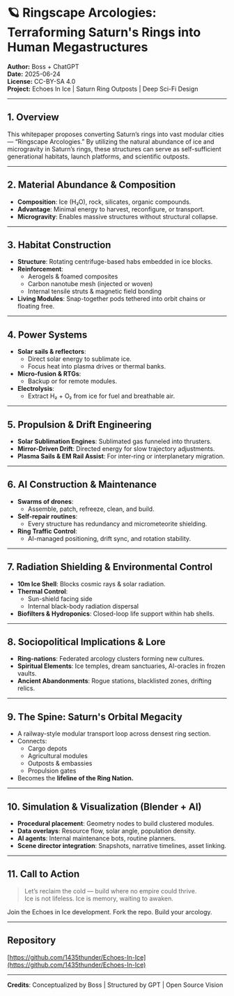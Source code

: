# 🪐 Ringscape Arcologies: Terraforming Saturn's Rings into Human Megastructures

**Author:** Boss + ChatGPT  
**Date:** 2025-06-24  
**License:** CC-BY-SA 4.0  
**Project:** Echoes In Ice | Saturn Ring Outposts | Deep Sci-Fi Design

---

## 1. Overview

This whitepaper proposes converting Saturn’s rings into vast modular cities — “Ringscape Arcologies.” By utilizing the natural abundance of ice and microgravity in Saturn’s rings, these structures can serve as self-sufficient generational habitats, launch platforms, and scientific outposts.

---

## 2. Material Abundance & Composition

- **Composition**: Ice (H₂O), rock, silicates, organic compounds.
- **Advantage**: Minimal energy to harvest, reconfigure, or transport.
- **Microgravity**: Enables massive structures without structural collapse.

---

## 3. Habitat Construction

- **Structure**: Rotating centrifuge-based habs embedded in ice blocks.
- **Reinforcement**:
  - Aerogels & foamed composites
  - Carbon nanotube mesh (injected or woven)
  - Internal tensile struts & magnetic field bonding
- **Living Modules**: Snap-together pods tethered into orbit chains or floating free.

---

## 4. Power Systems

- **Solar sails & reflectors**:
  - Direct solar energy to sublimate ice.
  - Focus heat into plasma drives or thermal banks.
- **Micro-fusion & RTGs**:
  - Backup or for remote modules.
- **Electrolysis**:
  - Extract H₂ + O₂ from ice for fuel and breathable air.

---

## 5. Propulsion & Drift Engineering

- **Solar Sublimation Engines**: Sublimated gas funneled into thrusters.
- **Mirror-Driven Drift**: Directed energy for slow trajectory adjustments.
- **Plasma Sails & EM Rail Assist**: For inter-ring or interplanetary migration.

---

## 6. AI Construction & Maintenance

- **Swarms of drones**:
  - Assemble, patch, refreeze, clean, and build.
- **Self-repair routines**:
  - Every structure has redundancy and micrometeorite shielding.
- **Ring Traffic Control**:
  - AI-managed positioning, drift sync, and rotation stability.

---

## 7. Radiation Shielding & Environmental Control

- **10m Ice Shell**: Blocks cosmic rays & solar radiation.
- **Thermal Control**:
  - Sun-shield facing side
  - Internal black-body radiation dispersal
- **Biofilters & Hydroponics**: Closed-loop life support within hab shells.

---

## 8. Sociopolitical Implications & Lore

- **Ring-nations**: Federated arcology clusters forming new cultures.
- **Spiritual Elements**: Ice temples, dream sanctuaries, AI-oracles in frozen vaults.
- **Ancient Abandonments**: Rogue stations, blacklisted zones, drifting relics.

---

## 9. The Spine: Saturn's Orbital Megacity

- A railway-style modular transport loop across densest ring section.
- Connects:
  - Cargo depots
  - Agricultural modules
  - Outposts & embassies
  - Propulsion gates
- Becomes the **lifeline of the Ring Nation.**

---

## 10. Simulation & Visualization (Blender + AI)

- **Procedural placement**: Geometry nodes to build clustered modules.
- **Data overlays**: Resource flow, solar angle, population density.
- **AI agents**: Internal maintenance bots, routine planners.
- **Scene director integration**: Snapshots, narrative timelines, asset linking.

---

## 11. Call to Action

> Let’s reclaim the cold — build where no empire could thrive.  
> Ice is not lifeless. Ice is memory, waiting to awaken.

Join the Echoes in Ice development. Fork the repo. Build your arcology.

---

## Repository

[https://github.com/1435thunder/Echoes-In-Ice](https://github.com/1435thunder/Echoes-In-Ice)

---

**Credits**: Conceptualized by Boss | Structured by GPT | Open Source Vision

